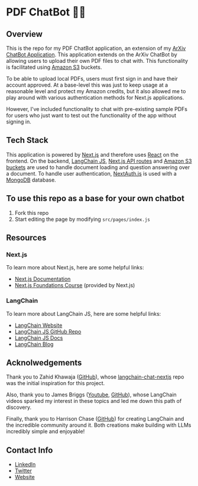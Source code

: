 # PDF ChatBot 📄🤖

## Overview

This is the repo for my PDF ChatBot application, an extension of my [ArXiv ChatBot Application](https://github.com/nathanclairmonte/arxiv-bot-ui). This application extends on the ArXiv ChatBot by allowing users to upload their own PDF files to chat with. This functionality is facilitated using [Amazon S3](https://aws.amazon.com/s3/) buckets.

To be able to upload local PDFs, users must first sign in and have their account approved. At a base-level this was just to keep usage at a reasonable level and protect my Amazon credits, but it also allowed me to play around with various authentication methods for Next.js applications.

However, I've included functionality to chat with pre-existing sample PDFs for users who just want to test out the functionality of the app without signing in.

## Tech Stack

This application is powered by [Next.js](https://nextjs.org/docs) and therefore uses [React](https://react.dev/) on the frontend. On the backend, [LangChain JS](https://github.com/hwchase17/langchainjs/), [Next.js API routes](https://nextjs.org/docs/api-routes/introduction) and [Amazon S3 buckets](https://aws.amazon.com/s3/) are used to handle document loading and question answering over a document. To handle user authentication, [NextAuth.js](https://next-auth.js.org/) is used with a [MongoDB](https://www.mongodb.com/) database.

## To use this repo as a base for your own chatbot

1. Fork this repo
2. Start editing the page by modifying `src/pages/index.js`

## Resources

### Next.js

To learn more about Next.js, here are some helpful links:

-   [Next.js Documentation](https://nextjs.org/docs)
-   [Next.js Foundations Course](https://nextjs.org/learn) (provided by Next.js)

### LangChain

To learn more about LangChain JS, here are some helpful links:

-   [LangChain Website](https://langchain.com/)
-   [LangChain JS GitHub Repo](https://github.com/hwchase17/langchainjs/)
-   [LangChain JS Docs](https://js.langchain.com/docs/)
-   [LangChain Blog](https://blog.langchain.dev/langchain-chat/)

## Acknolwedgements

Thank you to Zahid Khawaja ([GitHub](https://github.com/zahidkhawaja)), whose [langchain-chat-nextjs](https://github.com/zahidkhawaja/langchain-chat-nextjs) repo was the initial inspiration for this project.

Also, thank you to James Briggs ([Youtube](https://www.youtube.com/@jamesbriggs), [GitHub](https://github.com/jamescalam)), whose LangChain videos sparked my interest in these topics and led me down this path of discovery.

Finally, thank you to Harrison Chase ([GitHub](https://github.com/hwchase17)) for creating LangChain and the incredible community around it. Both creations make building with LLMs incredibly simple and enjoyable!

## Contact Info

-   [LinkedIn](https://www.linkedin.com/in/nathanclairmonte/)
-   [Twitter](https://twitter.com/cIairmonte)
-   [Website](https://www.nathanclairmonte.dev/)
